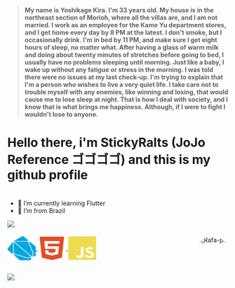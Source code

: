 > **My name is Yoshikage Kira. I'm 33 years old. My house is in the northeast section of Morioh, where all the villas are, and I am not married. I work as an employee for the Kame Yu department stores, and I get home every day by 8 PM at the latest. I don't smoke, but I occasionally drink. I'm in bed by 11 PM, and make sure I get eight hours of sleep, no matter what. After having a glass of warm milk and doing about twenty minutes of stretches before going to bed, I usually have no problems sleeping until morning. Just like a baby, I wake up without any fatigue or stress in the morning. I was told there were no issues at my last check-up. I'm trying to explain that I'm a person who wishes to live a very quiet life. I take care not to trouble myself with any enemies, like winning and losing, that would cause me to lose sleep at night. That is how I deal with society, and I know that is what brings me happiness. Although, if I were to fight I wouldn't lose to anyone.**

# Hello there, i'm StickyRalts (JoJo Reference ゴゴゴゴ) and this is my github profile <h1>

- 🔭 I’m currently learning Flutter
- 🌱 I’m from Brazil

<div>
  <a href="https://github.com/StickyRalts">
  <img height="200em" src="https://github-readme-stats.vercel.app/api?username=StickyRalts&show_icons=true&theme=midnight-purple&include_all_commits=true&count_private=true"/>
</div>

<div style="display: inline_block"><br>
  <img align="center" alt="SR-Dart" height="55" width="65" src="https://raw.githubusercontent.com/devicons/devicon/master/icons/dart/dart-plain.svg">
  <img align="center" alt="SR-HTML" height="55" width="65" src="https://raw.githubusercontent.com/devicons/devicon/master/icons/html5/html5-plain.svg">
  <img align="center" alt="SR-Js" height="55" width="65" src="https://raw.githubusercontent.com/devicons/devicon/master/icons/javascript/javascript-plain.svg">
  <img align="right" alt="Rafa-pic" height="150" style="border-radius:50px;" src="https://media.discordapp.net/attachments/869842488779767829/925509656728723516/pokemon_corruption__ralts_damonds_form__by_delphoxguy_ddjx9ht-fullview.png)
"> 
</div>
  
  ##
  
<div>
  <a href="https://www.youtube.com/channel/UCR2UM9Sw23t6TWQ0wnt6qEg" target="_blank"><img src="https://img.shields.io/badge/YouTube-FF0000?style=for-the-badge&logo=youtube&logoColor=white"/>
</div>
